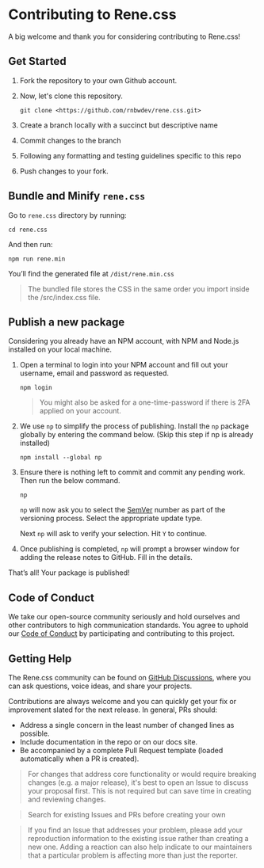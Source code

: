 # Contributing to Rene.css

A big welcome and thank you for considering contributing to Rene.css!

## Get Started

1. Fork the repository to your own Github account.
2. Now, let's clone this repository.
    
    ```
    git clone <https://github.com/rnbwdev/rene.css.git>
    ```
    
3. Create a branch locally with a succinct but descriptive name
4. Commit changes to the branch
5. Following any formatting and testing guidelines specific to this repo
6. Push changes to your fork.

## Bundle and Minify `rene.css`

Go to `rene.css` directory by running:

```
cd rene.css
```

And then run:

```
npm run rene.min
```

You’ll find the generated file at `/dist/rene.min.css`

> The bundled file stores the CSS in the same order you import inside the /src/index.css file.
> 

## Publish a new package

Considering you already have an NPM account, with NPM and Node.js installed on your local machine.

1. Open a terminal to login into your NPM account and fill out your username, email and password as requested.
    
    ```
    npm login
    ```
    
    > You might also be asked for a one-time-password if there is 2FA applied on your account.
    > 
2. We use `np` to simplify the process of publishing. Install the `np` package globally by entering the command below. (Skip this step if np is already installed)
    
    ```
    npm install --global np
    ```
    
3. Ensure there is nothing left to commit and commit any pending work. Then run the below command.
    
    ```
    np
    ```
    
    `np` will now ask you to select the [SemVer](https://semver.org/) number as part of the versioning process. Select the appropriate update type.
    
    Next `np` will ask to verify your selection. Hit `Y` to continue.
    
4. Once publishing is completed, `np` will prompt a browser window for adding the release notes to GitHub. Fill in the details.

That’s all! Your package is published!

## Code of Conduct

We take our open-source community seriously and hold ourselves and other contributors to high communication standards. You agree to uphold our [Code of Conduct](https://github.com/relateapp/rene.css/blob/main/CODE_OF_CONDUCT.md) by participating and contributing to this project.

## Getting Help

The Rene.css community can be found on [GitHub Discussions](https://github.com/rnbwdev/rene.css/discussions), where you can ask questions, voice ideas, and share your projects.

Contributions are always welcome and you can quickly get your fix or improvement slated for the next release. In general, PRs should:

- Address a single concern in the least number of changed lines as possible.
- Include documentation in the repo or on our docs site.
- Be accompanied by a complete Pull Request template (loaded automatically when a PR is created).

> For changes that address core functionality or would require breaking changes (e.g. a major release), it's best to open an Issue to discuss your proposal first. This is not required but can save time in creating and reviewing changes.
> 

> Search for existing Issues and PRs before creating your own
> 

> If you find an Issue that addresses your problem, please add your reproduction information to the existing issue rather than creating a new one. Adding a reaction can also help indicate to our maintainers that a particular problem is affecting more than just the reporter.
>